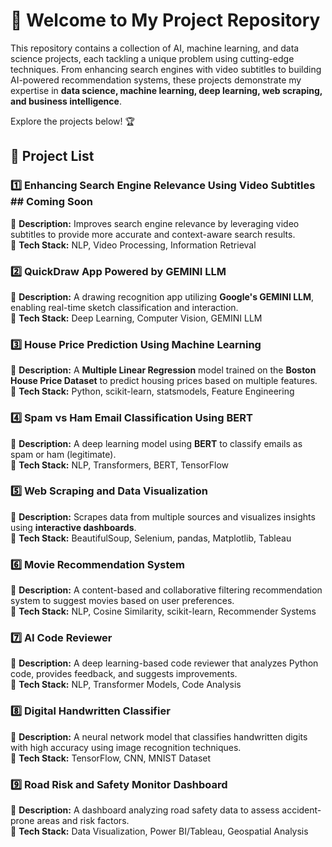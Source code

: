# 🚀 Welcome to My Project Repository  

This repository contains a collection of AI, machine learning, and data science projects, each tackling a unique problem using cutting-edge techniques. From enhancing search engines with video subtitles to building AI-powered recommendation systems, these projects demonstrate my expertise in **data science, machine learning, deep learning, web scraping, and business intelligence**.  

Explore the projects below! 🏆  

## 📌 Project List  

### 1️⃣ **Enhancing Search Engine Relevance Using Video Subtitles**  ## Coming Soon
🔹 **Description:** Improves search engine relevance by leveraging video subtitles to provide more accurate and context-aware search results.  
🔹 **Tech Stack:** NLP, Video Processing, Information Retrieval  

### 2️⃣ **QuickDraw App Powered by GEMINI LLM**  
🔹 **Description:** A drawing recognition app utilizing **Google's GEMINI LLM**, enabling real-time sketch classification and interaction.  
🔹 **Tech Stack:** Deep Learning, Computer Vision, GEMINI LLM  

### 3️⃣ **House Price Prediction Using Machine Learning**  
🔹 **Description:** A **Multiple Linear Regression** model trained on the **Boston House Price Dataset** to predict housing prices based on multiple features.  
🔹 **Tech Stack:** Python, scikit-learn, statsmodels, Feature Engineering  

### 4️⃣ **Spam vs Ham Email Classification Using BERT**  
🔹 **Description:** A deep learning model using **BERT** to classify emails as spam or ham (legitimate).  
🔹 **Tech Stack:** NLP, Transformers, BERT, TensorFlow  

### 5️⃣ **Web Scraping and Data Visualization**  
🔹 **Description:** Scrapes data from multiple sources and visualizes insights using **interactive dashboards**.  
🔹 **Tech Stack:** BeautifulSoup, Selenium, pandas, Matplotlib, Tableau  

### 6️⃣ **Movie Recommendation System**  
🔹 **Description:** A content-based and collaborative filtering recommendation system to suggest movies based on user preferences.  
🔹 **Tech Stack:** NLP, Cosine Similarity, scikit-learn, Recommender Systems  

### 7️⃣ **AI Code Reviewer**  
🔹 **Description:** A deep learning-based code reviewer that analyzes Python code, provides feedback, and suggests improvements.  
🔹 **Tech Stack:** NLP, Transformer Models, Code Analysis  

### 8️⃣ **Digital Handwritten Classifier**  
🔹 **Description:** A neural network model that classifies handwritten digits with high accuracy using image recognition techniques.  
🔹 **Tech Stack:** TensorFlow, CNN, MNIST Dataset  

### 9️⃣ **Road Risk and Safety Monitor Dashboard**  
🔹 **Description:** A dashboard analyzing road safety data to assess accident-prone areas and risk factors.  
🔹 **Tech Stack:** Data Visualization, Power BI/Tableau, Geospatial Analysis  



